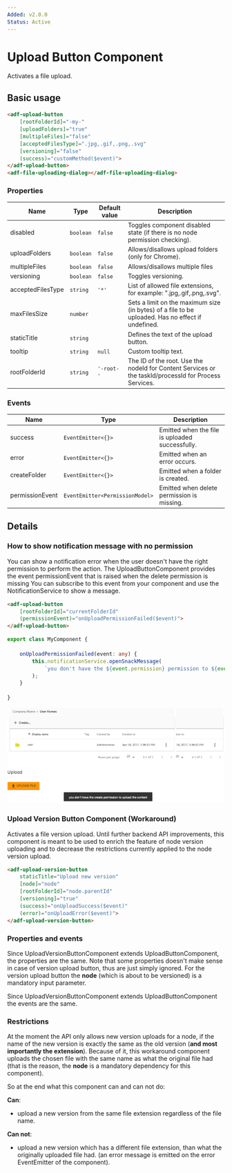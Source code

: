 ```yaml
---
Added: v2.0.0
Status: Active
---
```

# Upload Button Component

Activates a file upload.

## Basic usage

```html
<adf-upload-button 
    [rootFolderId]="-my-"
    [uploadFolders]="true"
    [multipleFiles]="false"
    [acceptedFilesType]=".jpg,.gif,.png,.svg"
    [versioning]="false"
    (success)="customMethod($event)">
</adf-upload-button>
<adf-file-uploading-dialog></adf-file-uploading-dialog>
```

### Properties

| Name | Type | Default value | Description |
| ---- | ---- | ------------- | ----------- |
| disabled | `boolean` | `false` | Toggles component disabled state (if there is no node permission checking).  |
| uploadFolders | `boolean` | `false` | Allows/disallows upload folders (only for Chrome).  |
| multipleFiles | `boolean` | `false` | Allows/disallows multiple files  |
| versioning | `boolean` | `false` | Toggles versioning.  |
| acceptedFilesType | `string` | `'*'` | List of allowed file extensions, for example: ".jpg,.gif,.png,.svg".  |
| maxFilesSize | `number` |  | Sets a limit on the maximum size (in bytes) of a file to be uploaded. Has no effect if undefined. |
| staticTitle | `string` |  | Defines the text of the upload button.  |
| tooltip | `string` | `null` | Custom tooltip text.  |
| rootFolderId | `string` | `'-root-'` | The ID of the root. Use the nodeId for Content Services or the taskId/processId for Process Services. |

### Events

| Name | Type | Description |
| ---- | ---- | ----------- |
| success | `EventEmitter<{}>` | Emitted when the file is uploaded successfully. |
| error | `EventEmitter<{}>` | Emitted when an error occurs. |
| createFolder | `EventEmitter<{}>` | Emitted when a folder is created. |
| permissionEvent | `EventEmitter<PermissionModel>` | Emitted when delete permission is missing. |

## Details

### How to show notification message with no permission

You can show a notification error when the user doesn't have the right permission to perform the action.
The UploadButtonComponent provides the event permissionEvent that is raised when the delete permission is missing
You can subscribe to this event from your component and use the NotificationService to show a message.

```html
<adf-upload-button
    [rootFolderId]="currentFolderId"
    (permissionEvent)="onUploadPermissionFailed($event)">
</adf-upload-button>
```

```ts
export class MyComponent {

    onUploadPermissionFailed(event: any) {
        this.notificationService.openSnackMessage(
            `you don't have the ${event.permission} permission to ${event.action} the ${event.type} `, 4000
        );
    }

}
```

![Upload notification message](../docassets/images/upload-notification-message.png)

### Upload Version Button Component (Workaround)

Activates a file version upload.
Until further backend API improvements, this component is meant to be used to enrich the feature of node version uploading and to decrease the restrictions currently applied to the node version upload.

```html
<adf-upload-version-button
    staticTitle="Upload new version"
    [node]="node"
    [rootFolderId]="node.parentId"
    [versioning]="true"
    (success)="onUploadSuccess($event)"
    (error)="onUploadError($event)">
</adf-upload-version-button>
```

### Properties and events

Since UploadVersionButtonComponent extends UploadButtonComponent, the properties are the same. Note that some properties doesn't make sense in case of version upload button, thus are just simply ignored. For the version upload button the **node** (which is about to be versioned) is a mandatory input parameter.

Since UploadVersionButtonComponent extends UploadButtonComponent the events are the same.

### Restrictions
At the moment the API only allows new version uploads for a node, if the name of the new version is exactly the same as the old version (**and most importantly the extension**). Because of it, this workaround component uploads the chosen file with the same name as what the original file had (that is the reason, the **node** is a mandatory dependency for this component).

So at the end what this component can and can not do:

**Can**:
- upload a new version from the same file extension regardless of the file name.

**Can not**:
- upload a new version which has a different file extension, than what the originally uploaded file had. (an error message is emitted on the error EventEmitter of the component).
